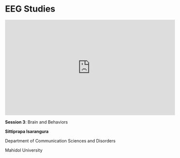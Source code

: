 # EEG Studies

<iframe width="560" height="315" src="https://www.youtube.com/embed/rIvVEXbUqNk" title="YouTube video player" frameborder="0" allow="accelerometer; autoplay; clipboard-write; encrypted-media; gyroscope; picture-in-picture; web-share" allowfullscreen></iframe>

**Session 3**: Brain and Behaviors

**Sittiprapa Isarangura**

Department of Communication Sciences and Disorders

Mahidol University

